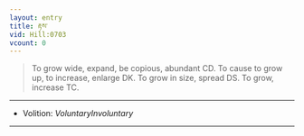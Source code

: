 ```yaml
---
layout: entry
title: རྟས་
vid: Hill:0703
vcount: 0
---
```

> To grow wide, expand, be copious, abundant CD\. To cause to grow up, to increase, enlarge DK\. To grow in size, spread DS\. To grow, increase TC\.

---
* Volition: _VoluntaryInvoluntary_

---


